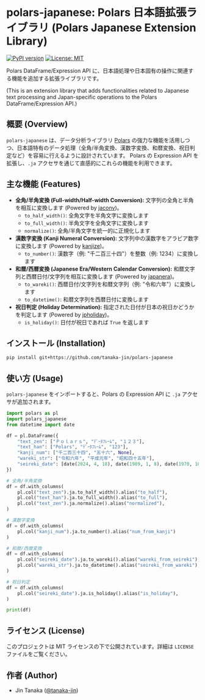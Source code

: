 # polars-japanese: Polars 日本語拡張ライブラリ (Polars Japanese Extension Library)

[![PyPI version](https://badge.fury.io/py/polars-japanese.svg)](https://badge.fury.io/py/polars-japanese)
[![License: MIT](https://img.shields.io/badge/License-MIT-yellow.svg)](https://opensource.org/licenses/MIT)

Polars DataFrame/Expression API に、日本語処理や日本固有の操作に関連する機能を追加する拡張ライブラリです。

(This is an extension library that adds functionalities related to Japanese text processing and Japan-specific operations to the Polars DataFrame/Expression API.)

## 概要 (Overview)

`polars-japanese` は、データ分析ライブラリ [Polars](https://pola.rs/) の強力な機能を活用しつつ、日本語特有のデータ処理（全角/半角変換、漢数字変換、和暦変換、祝日判定など）を容易に行えるように設計されています。 Polars の Expression API を拡張し、`.ja` アクセサを通じて直感的にこれらの機能を利用できます。

## 主な機能 (Features)

*   **全角/半角変換 (Full-width/Half-width Conversion):** 文字列の全角と半角を相互に変換します (Powered by [jaconv](https://github.com/ikegami-yukino/jaconv))。
    *   `to_half_width()`: 全角文字を半角文字に変換します
    *   `to_full_width()`: 半角文字を全角文字に変換します
    *   `normalize()`: 全角/半角文字を統一的に正規化します
*   **漢数字変換 (Kanji Numeral Conversion):** 文字列中の漢数字をアラビア数字に変換します (Powered by [kanjize](https://github.com/takavfx/kanjize))。
    *   `to_number()`: 漢数字（例: "千二百三十四"）を整数（例: 1234）に変換します
*   **和暦/西暦変換 (Japanese Era/Western Calendar Conversion):** 和暦文字列と西暦日付/文字列を相互に変換します (Powered by [japanera](https://github.com/osaka-u/japanera))。
    *   `to_wareki()`: 西暦日付/文字列を和暦文字列（例: "令和六年"）に変換します
    *   `to_datetime()`: 和暦文字列を西暦日付に変換します
*   **祝日判定 (Holiday Determination):** 指定された日付が日本の祝日かどうかを判定します (Powered by [jpholiday](https://github.com/jpholiday/jpholiday))。
    *   `is_holiday()`: 日付が祝日であれば `True` を返します

## インストール (Installation)

```bash
pip install git+https://github.com/tanaka-jin/polars-japanese
```

## 使い方 (Usage)

`polars-japanese` をインポートすると、Polars の Expression API に `.ja` アクセサが追加されます。


```python
import polars as pl
import polars_japanese
from datetime import date

df = pl.DataFrame({
    "text_zen": ["Ｐｏｌａｒｓ", "ﾃﾞｰﾀﾌﾚｰﾑ", "１２３"],
    "text_han": ["Polars", "ﾃﾞｰﾀﾌﾚｰﾑ", "123"],
    "kanji_num": ["千二百三十四", "五十六", None],
    "wareki_str": ["令和六年", "平成元年", "昭和四十五年"],
    "seireki_date": [date(2024, 4, 18), date(1989, 1, 8), date(1970, 10, 10)],
})

# 全角/半角変換
df = df.with_columns(
    pl.col("text_zen").ja.to_half_width().alias("to_half"),
    pl.col("text_han").ja.to_full_width().alias("to_full"),
    pl.col("text_zen").ja.normalize().alias("normalized"),
)

# 漢数字変換
df = df.with_columns(
    pl.col("kanji_num").ja.to_number().alias("num_from_kanji")
)

# 和暦/西暦変換
df = df.with_columns(
    pl.col("seireki_date").ja.to_wareki().alias("wareki_from_seireki"),
    pl.col("wareki_str").ja.to_datetime().alias("seireki_from_wareki"),
)

# 祝日判定
df = df.with_columns(
    pl.col("seireki_date").ja.is_holiday().alias("is_holiday"),
)

print(df)
```

## ライセンス (License)

このプロジェクトは MIT ライセンスの下で公開されています。詳細は `LICENSE` ファイルをご覧ください。

## 作者 (Author)

*   Jin Tanaka ([@tanaka-jin](https://github.com/tanaka-jin))
